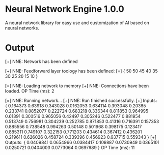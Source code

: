 # Neural Network Engine 1.0.0
A neural network library for easy use and customization of AI based on neural networks.

# Output
[+] NNE: Network has been defined

[+] NNE: Feedforward layer toology has been defined: [=] { 50 50 45 40 35 30 25 20 15 10 }

[=] NNE: Loading network to memory
[+] NNE: Connections have been loaded.
OP Time (ms): 2

[=] NNE: Running network...
[+] NNE: Run finished successfully.
[+] Inputs: { 0.164373 0.63918 0.343028 0.0162053 0.634114 0.393048 0.20365 0.233741 0.0852077 0.222724 0.683218 0.336344 0.811853 0.964995 0.61391 0.300516 0.965056 0.42497 0.305246 0.522477 0.881954 0.513749 0.756981 0.304239 0.252785 0.871853 0.41316 0.716391 0.157353 0.885556 0.738548 0.994263 0.50148 0.501968 0.398175 0.123417 0.885311 0.749107 0.322153 0.771203 0.434614 0.367412 0.436201 0.219611 0.626026 0.458724 0.339396 0.456923 0.637715 0.559343 }
[+] Outputs: { 0.0409841 0.0654966 0.0384417 0.109887 0.0730949 0.0365101 0.0250721 0.0404003 0.0773064 0.0697689 }
OP Time (ms): 11
